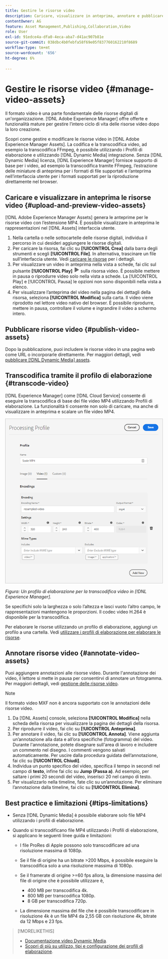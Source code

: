 ```yaml
---
title: Gestire le risorse video
description: Caricare, visualizzare in anteprima, annotare e pubblicare risorse video in [!DNL Adobe Experience Manager].
contentOwner: AG
feature: Asset Management,Publishing,Collaboration,Video
role: User
exl-id: 91edce4a-dfa0-4eca-aba7-d41ac907b81e
source-git-commit: 038dbc4b0febfa58f69e05f837760162210f8689
workflow-type: tm+mt
source-wordcount: '656'
ht-degree: 6%

---
```


# Gestire le risorse video {#manage-video-assets}

Il formato video è una parte fondamentale delle risorse digitali di un&#39;organizzazione. [!DNL Adobe Experience Manager] offre offerte e funzionalità mature per gestire l’intero ciclo di vita delle risorse video dopo la loro creazione.

Scopri come gestire e modificare le risorse video in [!DNL Adobe Experience Manager Assets]. La codifica e la transcodifica video, ad esempio la transcodifica FFmpeg, è possibile utilizzando i Profili di elaborazione e utilizzando [!DNL Dynamic Media] integrazione. Senza [!DNL Dynamic Media] licenza, [!DNL Experience Manager] fornisce supporto di base per i video, ad esempio la transcodifica tramite FFmpeg, l’estrazione delle miniature di anteprima per i formati di file supportati e l’anteprima nell’interfaccia utente per i formati supportati per la riproduzione direttamente nel browser.

## Caricare e visualizzare in anteprima le risorse video {#upload-and-preview-video-assets}

[!DNL Adobe Experience Manager Assets] genera le anteprime per le risorse video con l’estensione MP4. È possibile visualizzare in anteprima le rappresentazioni nel [!DNL Assets] interfaccia utente.

1. Nella cartella o nelle sottocartelle delle risorse digitali, individua il percorso in cui desideri aggiungere le risorse digitali.
1. Per caricare la risorsa, fai clic su **[!UICONTROL Crea]** dalla barra degli strumenti e scegli **[!UICONTROL File]**. In alternativa, trascinare un file sull’interfaccia utente. Vedi [caricare le risorse](manage-digital-assets.md#uploading-assets) per i dettagli.
1. Per visualizzare un video in anteprima nella vista a schede, fai clic sul pulsante **[!UICONTROL Play]** ![opzione di riproduzione](assets/do-not-localize/play.png) sulla risorsa video. È possibile mettere in pausa o riprodurre video solo nella vista a schede. La [!UICONTROL Play] e [!UICONTROL Pausa] le opzioni non sono disponibili nella vista a elenco.
1. Per visualizzare l’anteprima del video nella pagina dei dettagli della risorsa, seleziona **[!UICONTROL Modifica]** sulla carta. Il video viene riprodotto nel lettore video nativo del browser. È possibile riprodurre, mettere in pausa, controllare il volume e ingrandire il video a schermo intero.

## Pubblicare risorse video {#publish-video-assets}

Dopo la pubblicazione, puoi includere le risorse video in una pagina web come URL o incorporarle direttamente. Per maggiori dettagli, vedi [pubblicare [!DNL Dynamic Media] assets](/help/assets/dynamic-media/publishing-dynamicmedia-assets.md).

## Transcodifica tramite il profilo di elaborazione {#transcode-video}

[!DNL Experience Manager] come [!DNL Cloud Service] consente di eseguire la transcodifica di base dei file video MP4 utilizzando Profili di elaborazione. La funzionalità ti consente non solo di caricare, ma anche di visualizzare in anteprima e scalare un file video MP4.

![Crea profilo di elaborazione per la transcodifica video in [!DNL Experience Manager]](assets/video-processing-profile-for-mp4.png)

*Figura: Un profilo di elaborazione per la transcodifica video in [!DNL Experience Manager].*

Se specifichi solo la larghezza o solo l’altezza e lasci vuoto l’altro campo, le rappresentazioni mantengono le proporzioni. Il codec video H.264 è disponibile per la transcodifica.

Per elaborare le risorse utilizzando un profilo di elaborazione, aggiungi un profilo a una cartella. Vedi [utilizzare i profili di elaborazione per elaborare le risorse](/help/assets/asset-microservices-configure-and-use.md#use-profiles).

## Annotare risorse video {#annotate-video-assets}

Puoi aggiungere annotazioni alle risorse video. Durante l&#39;annotazione dei video, il lettore si mette in pausa per consentirvi di annotare un fotogramma. Per maggiori dettagli, vedi [gestione delle risorse video](manage-video-assets.md).

>[!NOTE]
>
>Il formato video MXF non è ancora supportato con le annotazioni delle risorse video.

1. Da [!DNL Assets] console, seleziona **[!UICONTROL Modifica]** nella scheda della risorsa per visualizzare la pagina dei dettagli della risorsa.
1. Per riprodurre il video, fai clic su **[!UICONTROL Anteprima]**.
1. Per annotare il video, fai clic su **[!UICONTROL Annota]**. Viene aggiunta un’annotazione alla data e all’ora specifiche (fotogramma) del video. Durante l&#39;annotazione, potete disegnare sull&#39;area di lavoro e includere un commento nel disegno. I commenti vengono salvati automaticamente. Per uscire dalla procedura guidata dell’annotazione, fai clic su **[!UICONTROL Chiudi]**.
1. Individua un punto specifico del video, specifica il tempo in secondi nel campo di **testo**, infine fai clic su **Jump (Passa a)**. Ad esempio, per saltare i primi 20 secondi del video, inserisci 20 nel campo di testo.
1. Per visualizzarlo nella timeline, fate clic su un’annotazione. Per eliminare l’annotazione dalla timeline, fai clic su **[!UICONTROL Elimina]**.

## Best practice e limitazioni {#tips-limitations}

* Senza [!DNL Dynamic Media] è possibile elaborare solo file MP4 utilizzando i profili di elaborazione.
* Quando si transcodificano file MP4 utilizzando i Profili di elaborazione, si applicano le seguenti linee guida e limitazioni:

   * I file ProRes di Apple possono solo transcodificare ad una risoluzione massima di 1080p.
   * Se il file di origine ha un bitrate >200 Mbps, è possibile eseguire la transcodifica solo a una risoluzione massima di 1080p.
   * Se il framerate di origine >=60 fps allora, la dimensione massima del file di origine che è possibile utilizzare è,

      * 400 MB per transcodifica 4k.
      * 800 MB per transcodifica 1080p.
      * 8 GB per transcodifica 720p.
   * La dimensione massima del file che è possibile transcodificare in risoluzione 4k è un file MP4 da 2,55 GB con risoluzione 4k, bitrate da 12 Mbps e 23 fps.


>[!MORELIKETHIS]
>
>* [Documentazione video Dynamic Media](/help/assets/dynamic-media/video.md).
>* [Scopri di più su utilizzo, tipi e configurazione dei profili di elaborazione](/help/assets/asset-microservices-configure-and-use.md).

